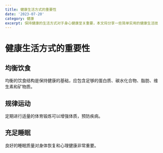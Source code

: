 ```yaml
---
title: 健康生活方式的重要性
date: '2023-07-20'
category: 健康
excerpt: 保持健康的生活方式对于身心健康至关重要，本文将分享一些简单实用的健康生活技巧。
---
```

# 健康生活方式的重要性

## 均衡饮食
均衡的饮食结构是保持健康的基础，应包含足够的蛋白质、碳水化合物、脂肪、维生素和矿物质。

## 规律运动
定期进行适量的体育锻炼可以增强体质，预防疾病。

## 充足睡眠
良好的睡眠质量对身体恢复和心理健康非常重要。
